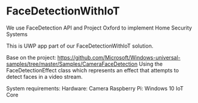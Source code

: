 # FaceDetectionWithIoT
We use FaceDetection API and Project Oxford to implement Home Security Systems

This is UWP app part of our FaceDetectionWithIoT solution.

Base on the project: https://github.com/Microsoft/Windows-universal-samples/tree/master/Samples/CameraFaceDetection 
Using the FaceDetectionEffect class which represents an effect that attempts to detect faces in a video stream.

System requirements:
Hardware: Camera
Raspberry Pi: Windows 10 IoT Core

